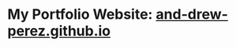 # My Portfolio Website: <a href="and-drew-perez.github.io" target="_blank">and-drew-perez.github.io</a>
